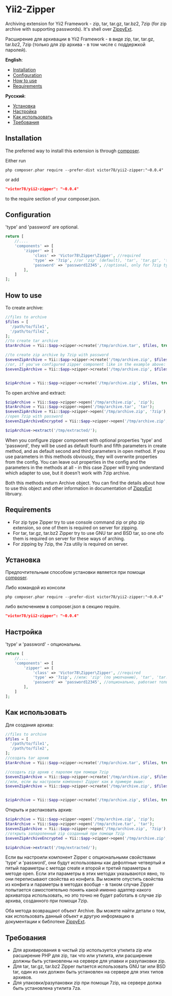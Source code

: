 # Yii2-Zipper
Archiving extension for Yii2 Framework - zip, tar, tar.gz, tar.bz2, 7zip (for zip archive with supporting passwords).
It's shell over [ZippyExt](https://github.com/victor78/ZippyExt).

Расширение для архивации в Yii2 Framework - в виде zip, tar, tar.gz, tar.bz2, 7zip (только для zip архива - в том числе с поддержкой паролей).

__English__:
* [Installation](#installation)
* [Configuration](#configuration)
* [How to use](#how-to-use)
* [Requirements](#requirements)

__Русский__:
* [Установка](https://github.com/victor78/yii2-zipper#%D0%A3%D1%81%D1%82%D0%B0%D0%BD%D0%BE%D0%B2%D0%BA%D0%B0)
* [Настройка](https://github.com/victor78/yii2-zipper#%D0%9D%D0%B0%D1%81%D1%82%D1%80%D0%BE%D0%B9%D0%BA%D0%B0)
* [Как использовать](https://github.com/victor78/yii2-zipper#%D0%9A%D0%B0%D0%BA-%D0%B8%D1%81%D0%BF%D0%BE%D0%BB%D1%8C%D0%B7%D0%BE%D0%B2%D0%B0%D1%82%D1%8C)
* [Требования](https://github.com/victor78/yii2-zipper#%D0%A2%D1%80%D0%B5%D0%B1%D0%BE%D0%B2%D0%B0%D0%BD%D0%B8%D1%8F)

## Installation
The preferred way to install this extension is through [composer](http://getcomposer.org/download/).

Either run

```
php composer.phar require --prefer-dist victor78/yii2-zipper:"~0.0.4"
```

or add

```json
"victor78/yii2-zipper": "~0.0.4"
```

to the require section of your composer.json.

## Configuration
'type' and 'password' are optional.
```php
return [
    //....
    'components' => [
        'zipper' => [
            'class' => 'Victor78\Zipper\Zipper', //required
            'type' => '7zip', //or 'zip' (default), 'tar', 'tar.gz', 'tar.bz2'
            'password' => 'password12345', //optional, only for 7zip type
        ],
    ]
];
```
## How to use
To create archive:
```php
//files to archive
$files = [
  '/path/to/file1',
  '/path/to/file2',
];
//to create tar archive
$tarArchive = Yii::$app->zipper->create('/tmp/archive.tar', $files, true, 'tar');

//to create zip archive by 7zip with password 
$sevenZipArchive = Yii::$app->zipper->create('/tmp/archive.zip', $files, true, '7zip', 'password12345');
//or, if you've configured zipper component like in the example above:
$sevenZipArchive = Yii::$app->zipper->create('/tmp/archive.zip', $files);


$zipArchive = Yii::$app->zipper->create('/tmp/archive.zip', $files, true, 'zip'); 

```

To open archive and extract:
```php
$zipArchive = Yii::$app->zipper->open('/tmp/archive.zip', 'zip');
$tarArchive = Yii::$app->zipper->open('/tmp/archive.tar', 'tar');
$sevenZipArchive = Yii::$app->zipper->open('/tmp/archive.zip', '7zip');
//open 7zip with password
$sevenZipArchiveEncrypted = Yii::$app->zipper->open('/tmp/archive.zip', '7zip', 'password12345');

$zipArchive->extract('/tmp/extracted/');
```

When you configure zipper component with optional properties 'type' and 'password', they will be used as default fourth and fifth parameters in create method, and as default second and third parameters in open method. If you use parameters in this methods obviously, they will overwrite properties from the config.
You can leave out properties in the config and the parameters in the methods at all - in this case Zipper will trying understand which adapter to use, but it doesn't work with 7zip archive.

Both this methods return Archive object. You can find the details about how to use this object and other information in documentation of [ZippyExt](https://github.com/victor78/ZippyExt) libruary.

## Requirements
* For zip type Zipper try to use console command zip or php zip extension, so one of them is required on server for zipping.
* For tar, tar.gz, tar.bz2 Zipper try to use GNU tar and BSD tar, so one ofo them is required on server for these ways of arching.
* For zipping by 7zip, the 7za utiliy is required on server. 

## Установка
Предпочтительным способом установки является при помощи [composer](http://getcomposer.org/download/).

Либо командой из консоли

```
php composer.phar require --prefer-dist victor78/yii2-zipper:"~0.0.4"
```

либо включением в composer.json в секцию require.

```json
"victor78/yii2-zipper": "~0.0.4"
```

## Настройка
'type' и 'password' - опциональны.
```php
return [
    //....
    'components' => [
        'zipper' => [
            'class' => 'Victor78\Zipper\Zipper', //required
            'type' => '7zip', //или: 'zip' (по умолчанию), 'tar', 'tar.gz', 'tar.bz2'
            'password' => 'password12345', //опционально, работает только при типе 7zip
        ],
    ]
];
```
## Как использовать
Для создания архива:
```php
//files to archive
$files = [
  '/path/to/file1',
  '/path/to/file2',
];
//создать tar архив
$tarArchive = Yii::$app->zipper->create('/tmp/archive.tar', $files, true, 'tar');

//создать zip архив с паролем при помощи 7zip  
$sevenZipArchive = Yii::$app->zipper->create('/tmp/archive.zip', $files, true, '7zip', 'password12345');
//или, если вы настроили компонент Zipper как в примере выше:
$sevenZipArchive = Yii::$app->zipper->create('/tmp/archive.zip', $files);


$zipArchive = Yii::$app->zipper->create('/tmp/archive.zip', $files, true, 'zip'); 

```

Открыть и распаковать архив:
```php
$zipArchive = Yii::$app->zipper->open('/tmp/archive.zip', 'zip');
$tarArchive = Yii::$app->zipper->open('/tmp/archive.tar', 'tar');
$sevenZipArchive = Yii::$app->zipper->open('/tmp/archive.zip', '7zip');
//открыть запароленный zip созданный при помощи 7zip 
$sevenZipArchiveEncrypted = Yii::$app->zipper->open('/tmp/archive.zip', '7zip', 'password12345');

$zipArchive->extract('/tmp/extracted/');
```
Если вы настроили компонент Zipper с опциональными свойствами 'type' и 'password', они будут использованы как дефолтные четвертый и пятый параметры с методе create и второй и третий параметры в методе open.
Если эти параметры в этих методах указываются явно, то они переписывают свойства из конфига. 
Вы можете опустить свойства из конфига и параметры в методах вообще - в таком случае Zipper попытается самостоятельно понять какой именно адаптер какого архиватора использовать, но это точно не будет работать в случае zip архива, созданного при помощи 7zip.

Оба метода возвращают объект Archive. Вы можете найти детали о том, как использовать данный объект и другую информацию в документации к библотеке [ZippyExt](https://github.com/victor78/ZippyExt).

## Требования
* Для архивирования в чистый zip используется утилита zip или расширение PHP для zip, так что или утилита, или расширение должны быть установлены на сервере для упавки и разупаковки zip.
* Для tar, tar.gz, tar.bz2 Zipper пытается использовать GNU tar или BSD tar, один из них должен быть установлен на сервере для этих типов архивов.
* Для упаковки/разупаковки zip при помощи 7zip, на сервере должа быть установлена утилита 7za.
